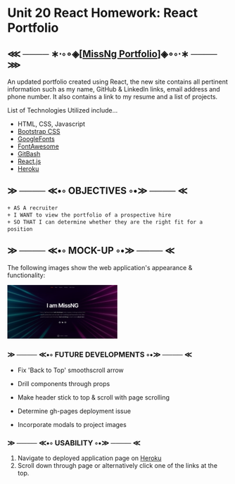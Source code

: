 # Unit 20 React Homework: React Portfolio

## ⋘ ──── ∗⋅◦∘◈\[[MissNg Portfolio](https://missng-portfolio.herokuapp.com/)\]◈∘◦⋅∗ ──── ⋙

An updated portfolio created using React, the new site contains all pertinent information such as my name, GitHub & LinkedIn links, email address and phone number. It also contains a link to my resume and a list of projects.

List of Technologies Utilized include...

- HTML, CSS, Javascript
- [Bootstrap CSS](https://getbootstrap.com/)
- [GoogleFonts](https://fonts.google.com/)
- [FontAwesome](https://fontawesome.com/)
- [GitBash](https://gitforwindows.org/)
- [React.js](https://reactjs.org/)
- [Heroku](https://www.heroku.com/)

## ≫ ──── ≪•◦ OBJECTIVES ◦•≫ ──── ≪

```
+ AS A recruiter
+ I WANT to view the portfolio of a prospective hire
+ SO THAT I can determine whether they are the right fit for a position
```

## ≫ ──── ≪•◦ MOCK-UP ◦•≫ ──── ≪

The following images show the web application's appearance & functionality:

<p float="left">
    <img src="/public/images/capture.PNG" alt="MissNg Portfolio Screenshot" width="250" style="margin-right: 10px;" />
</p>

### ≫ ──── ≪•◦ FUTURE DEVELOPMENTS ◦•≫ ──── ≪

- Fix 'Back to Top' smoothscroll arrow

- Drill components through props

- Make header stick to top & scroll with page scrolling

- Determine gh-pages deployment issue

- Incorporate modals to project images

### ≫ ──── ≪•◦ USABILITY ◦•≫ ──── ≪

1. Navigate to deployed application page on [Heroku](https://missng-portfolio.herokuapp.com/)
2. Scroll down through page or alternatively click one of the links at the top.
